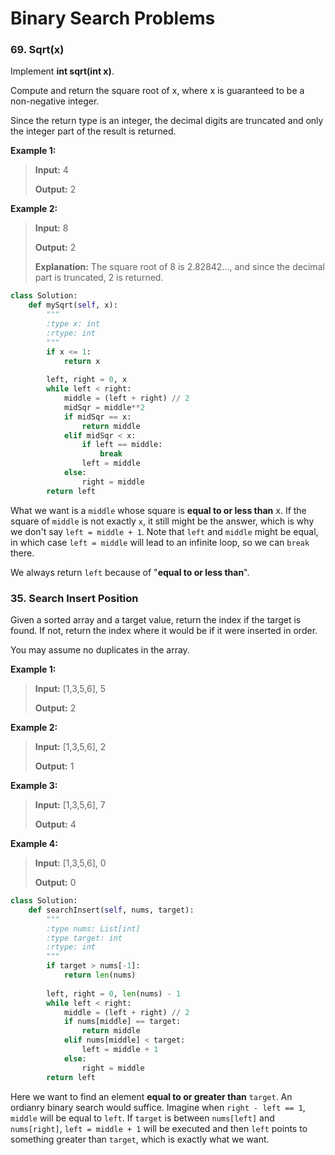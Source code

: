 # Binary Search Problems

### 69. Sqrt(x)

Implement **int sqrt(int x)**.

Compute and return the square root of x, where x is guaranteed to be a non-negative integer.

Since the return type is an integer, the decimal digits are truncated and only the integer part of the result is returned.

**Example 1:**

> **Input:** 4
> 
> **Output:** 2

**Example 2:**

> **Input:** 8
> 
> **Output:** 2
> 
> **Explanation:** The square root of 8 is 2.82842..., and since the decimal part is truncated, 2 is returned.

```python
class Solution:
    def mySqrt(self, x):
        """
        :type x: int
        :rtype: int
        """
        if x <= 1:
            return x
        
        left, right = 0, x
        while left < right:
            middle = (left + right) // 2
            midSqr = middle**2
            if midSqr == x:
                return middle
            elif midSqr < x:
                if left == middle:
                    break
                left = middle
            else:
                right = middle
        return left
```

What we want is a `middle` whose square is **equal to or less than** x. If the square of `middle` is not exactly `x`, it still might be the answer, which is why we don't say `left = middle + 1`. Note that `left` and `middle` might be equal, in which case `left = middle` will lead to an infinite loop, so we can `break` there. 

We always return `left` because of "**equal to or less than**".

### 35. Search Insert Position

Given a sorted array and a target value, return the index if the target is found. If not, return the index where it would be if it were inserted in order.

You may assume no duplicates in the array.

**Example 1:**

> **Input:** [1,3,5,6], 5
> 
> **Output:** 2

**Example 2:**

> **Input:** [1,3,5,6], 2
> 
> **Output:** 1

**Example 3:**

> **Input:** [1,3,5,6], 7
> 
> **Output:** 4

**Example 4:**

> **Input:** [1,3,5,6], 0
> 
> **Output:** 0

```python
class Solution:
    def searchInsert(self, nums, target):
        """
        :type nums: List[int]
        :type target: int
        :rtype: int
        """
        if target > nums[-1]:
            return len(nums)
        
        left, right = 0, len(nums) - 1
        while left < right:
            middle = (left + right) // 2
            if nums[middle] == target:
                return middle
            elif nums[middle] < target:
                left = middle + 1
            else:
                right = middle
        return left
```

Here we want to find an element **equal to or greater than** `target`. An ordianry binary search would suffice. Imagine when `right - left == 1`, `middle` will be equal to `left`. If `target` is between `nums[left]` and `nums[right]`, `left = middle + 1` will be executed and then `left` points to something greater than `target`, which is exactly what we want.